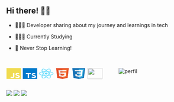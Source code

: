 ## Hi there! 👋😉

- 👩🏻‍💻 Developer sharing about my journey and learnings in tech

- 👩🏻‍🎓 Currently Studying

- 💭 Never Stop Learning!
##
<div style="display: inline_block"><br>
  <img align="center" alt="Rafa-Js" height="30" width="40" src="https://raw.githubusercontent.com/devicons/devicon/master/icons/javascript/javascript-plain.svg">
  <img align="center" alt="Rafa-Ts" height="30" width="40" src="https://raw.githubusercontent.com/devicons/devicon/master/icons/typescript/typescript-plain.svg">
  <img align="center" alt="Rafa-React" height="30" width="40" src="https://raw.githubusercontent.com/devicons/devicon/master/icons/react/react-original.svg">
  <img align="center" alt="Rafa-HTML" height="30" width="40" src="https://raw.githubusercontent.com/devicons/devicon/master/icons/html5/html5-original.svg">
  <img align="center" alt="Rafa-CSS" height="30" width="40" src="https://raw.githubusercontent.com/devicons/devicon/master/icons/css3/css3-original.svg">
  <i class="devicon-tailwindcss-original colored">
    
   <img align="center" height="30" width="40" src="https://cdn.jsdelivr.net/gh/devicons/devicon@latest/icons/tailwindcss/tailwindcss-original.svg" />
          
  </i>    
  <img align="right" alt="perfil"  height="200" width="200"  src="https://i.pinimg.com/564x/78/cc/7f/78cc7f7e2b0ed3fad6540e9e2b4b6fd6.jpg">
</div>


##

<div> 
  <a href="https://www.instagram.com/kkaykesk/" target="_blank"><img src="https://img.shields.io/badge/-Instagram-%23E4405F?style=for-the-badge&logo=instagram&logoColor=white" target="_blank"></a>
  <a href = "mailto:kaykeperes2502@gmail.com"><img src="https://img.shields.io/badge/-Gmail-%23333?style=for-the-badge&logo=gmail&logoColor=white" target="_blank"></a>
  <a href="https://www.linkedin.com/in/kayke-peres-67b409284/" target="_blank"><img src="https://img.shields.io/badge/-LinkedIn-%230077B5?style=for-the-badge&logo=linkedin&logoColor=white" target="_blank"></a> 
  
</div>

